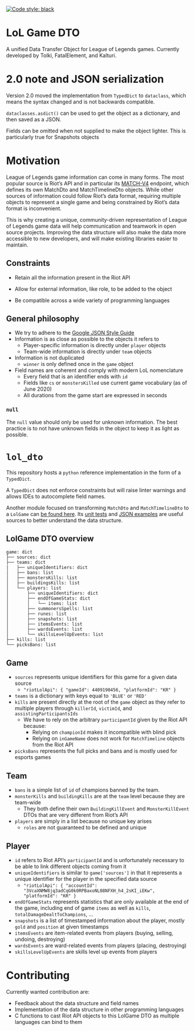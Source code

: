 [![Code style: black](https://img.shields.io/badge/code%20style-black-000000.svg)](https://github.com/psf/black)

# LoL Game DTO
A unified Data Transfer Object for League of Legends games. Currently developed by Tolki, FatalElement, and Kalturi.

# 2.0 note and JSON serialization

Version 2.0 moved the implementation from `TypedDict` to `dataclass`, which means the syntax changed and is not 
backwards compatible.

`dataclasses.asdict()` can be used to get the object as a dictionary, and then saved as a JSON. 

Fields can be omitted when not supplied to make the object lighter. This is particularly true for Snapshots objects 

# Motivation
League of Legends game information can come in many forms. The most popular source is Riot’s API and in particular its 
[MATCH-V4](https://developer.riotgames.com/apis#match-v4/) endpoint, which defines its own MatchDto 
and MatchTimelineDto objects. While other sources of information could follow Riot’s data format, requiring
 multiple objects to represent a single game and being constrained by Riot’s data format is inconvenient.

This is why creating a unique, community-driven representation of League of Legends game data will help communication
and teamwork in open source projects. Improving the data structure will also make the data more accessible to new 
developers, and will make existing libraries easier to maintain.

## Constraints
- Retain all the information present in the Riot API

- Allow for external information, like role, to be added to the object

- Be compatible across a wide variety of programming languages

## General philosophy
- We try to adhere to the [Google JSON Style Guide](https://google.github.io/styleguide/jsoncstyleguide.xml?showone=Property_Name_Format#Property_Name_Format)
- Information is as close as possible to the objects it refers to
    - Player-specific information is directly under `player` objects
    - Team-wide information is directly under `team` objects
- Information is not duplicated
    - `winner` is only defined once in the `game` object
- Field names are coherent and comply with modern LoL nomenclature
    - Every field that is an identifier ends with `id`
    - Fields like `cs` or `monstersKilled` use current game vocabulary (as of June 2020)
    - All durations from the game start are expressed in seconds

### `null` 
The `null` value should only be used for unknown information. The best practice is to not have unknown fields in
the object to keep it as light as possible.

# `lol_dto`
This repository hosts a `python` reference implementation in the form of a `TypedDict`.

A `TypedDict` does not enforce constraints but will raise linter warnings and allows IDEs to autocomplete field names.

Another module focused on  transforming `MatchDto` and `MatchTimelineDto` to a `LolGame` can 
[be found here](https://github.com/mrtolkien/riot_transmute). Its 
[unit tests](https://github.com/mrtolkien/riot_transmute/blob/master/riot_api_to_lol_dto/tests/test_riotwatcher_dto.py#L35) 
and [JSON examples](https://github.com/mrtolkien/riot_transmute/tree/master/examples)
 are useful sources to better understand the data structure.

## LolGame DTO overview
```
game: dict
├── sources: dict
├── teams: dict
|   ├── uniqueIdentifiers: dict
│   ├── bans: list
│   ├── monstersKills: list
│   ├── buildingsKills: list
│   └── players: list
│       ├── uniqueIdentifiers: dict
│       ├── endOfGameStats: dict
│       │   └── items: list
│       ├── summonersSpells: list
│       ├── runes: list
│       ├── snapshots: list
│       ├── itemsEvents: list
│       ├── wardsEvents: list
│       └── skillsLevelUpEvents: list
├── kills: list
└── picksBans: list
```

## Game
- `sources` represents unique identifiers for this game for a given data source
    - `"riotLolApi": {
            "gameId": 4409190456,
            "platformId": "KR"
        }`
- `teams` is a dictionary with keys equal to `'BLUE'` or `'RED'`
- `kills` are present directly at the root of the `game` object as they refer to multiple players through 
`killerId`, `victimId`, and `assistingParticipantsIds`
    - We have to rely on the arbitrary `participantId` given by the Riot API because:
        - Relying on `championId` makes it incompatible with blind pick
        - Relying on `inGameName` does not work for `MatchTimeline` objects from the Riot API
- `picksBans` represents the full picks and bans and is mostly used for esports games

## Team
- `bans` is a simple list of `id` of champions banned by the team.
- `monsterKills` and `buildingKills` are at the `team` level because they are team-wide
    - They both define their own `BuildingKillEvent` and `MonsterKillEvent` DTOs that are very different from Riot’s API
- `players` are simply in a list because no unique key arises
    - `roles` are not guaranteed to be defined and unique

## Player
- `id` refers to Riot API’s `participantId` and is unfortunately necessary to be able to link different objects coming
from it
- `uniqueIdentifiers` is similar to `game['sources']` in that it represents a unique identifier for the player in the
 specified data source
    - `"riotLolApi": {
                            "accountId": "3VcaXNMW8jq3adCqG0k0RPBaxoNL08NFXH_h4_2sKI_iEKw",
                            "platformId": "KR"
                        }`
- `endOfGameStats` represents statistics that are only available at the end of the game, including end of game `items` 
as well as `kills`, `totalDamageDealtToChampions`, ...
- `snapshots` is a list of timestamped information about the player, mostly `gold` and `position` at given timestamps
- `itemsEvents` are item-related events from players (buying, selling, undoing, destroying)
- `wardsEvents` are ward-related events from players (placing, destroying)
- `skillsLevelUpEvents` are skills level up events from players

# Contributing
Currently wanted contribution are:
- Feedback about the data structure and field names
- Implementation of the data structure in other programming languages
- C functions to cast Riot API objects to this LolGame DTO as multiple languages can bind to them
